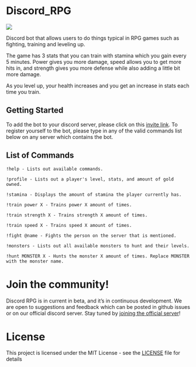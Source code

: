 # Discord_RPG

[<img src="https://discordapp.com/api/guilds/449610753566048277/widget.png?style=shield">](https://discord.gg/3Gq4kAr)

Discord bot that allows users to do things typical in RPG games such as fighting, training and leveling up.

The game has 3 stats that you can train with stamina which you gain every 5 minutes. Power gives you more damage, speed allows you to get more hits in, and strength gives you more defense while also adding a little bit more damage. 

As you level up, your health increases and you get an increase in stats each time you train.

## Getting Started

To add the bot to your discord server, please click on this [invite link](https://discordapp.com/api/oauth2/authorize?client_id=449444515548495882&permissions=8&scope=bot). To register yourself to the bot, please type in any of the valid commands list below on any server which contains the bot.

## List of Commands
```
!help - Lists out available commands.
```
```
!profile - Lists out a player's level, stats, and amount of gold owned.
```

```
!stamina - Displays the amount of stamina the player currently has.
```

```
!train power X - Trains power X amount of times.
```

```
!train strength X - Trains strength X amount of times.
```

```
!train speed X - Trains speed X amount of times. 
```

```
!fight @name - Fights the person on the server that is mentioned.
```

```
!monsters - Lists out all available monsters to hunt and their levels.
```

```
!hunt MONSTER X - Hunts the monster X amount of times. Replace MONSTER with the monster name.
```

# Join the community!

Discord RPG is in current in beta, and it’s in continuous development. We are open to suggestions and feedback which can be posted in github issues or on our official discord server. Stay tuned by [joining the official server](https://discord.gg/3Gq4kAr)!

# License

This project is licensed under the MIT License - see the [LICENSE](LICENSE) file for details
